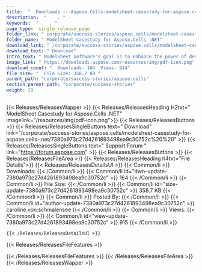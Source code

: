 ```yaml
---
title:  "  Downloads ---Aspose.Cells-modelsheet-casestudy-for-aspose.cells-.net . " 
description:  "    . " 
keywords:  "    . " 
page_type:  single_release_page
folder_link: " corporate/success-stories/aspose.cells/modelsheet-casestudy-for-aspose.cells-.net/"
folder_name: " ModelSheet Casestudy for Aspose.Cells .NET"
download_link: " /corporate/success-stories/aspose.cells/modelsheet-casestudy-for-aspose.cells-.net/7380a973c27d4261893498ea9c30752c"
download_text: " Download"
Intro_text: " ModelSheet Software's goal is to enhance the power of desktop modeling by augmen..."
image_link: " https://downloads.aspose.com/resources/img/pdf-icon.png"
download_count: "  Downloads: 164  Views: 914"
file_size: "  File Size: 358.7 KB "
parent_path: "corporate/success-stories/aspose.cells"
section_parent_path: "corporate/success-stories"
weight: 20 
---
```


{{< Releases/ReleasesWapper >}}
  {{< Releases/ReleasesHeading H2txt=" ModelSheet Casestudy for Aspose.Cells .NET" imagelink="/resources/img/pdf-icon.png">}}
  {{< Releases/ReleasesButtons >}}
    {{< Releases/ReleasesSingleButtons text=" Download" link="/corporate/success-stories/aspose.cells/modelsheet-casestudy-for-aspose.cells-.net/7380a973c27d4261893498ea9c30752c%20%20" >}}
    {{< Releases/ReleasesSingleButtons text=" Support Forum " link="https://forum.aspose.com" >}}
  {{< Releases/ReleasesButtons >}}
  {{< Releases/ReleasesFileArea >}}
    {{< Releases/ReleasesHeading h4txt="File Details">}}
    {{< Releases/ReleasesDetailsUl >}}
            {{< Common/li  >}} Downloads: {{< /Common/li >}} 
      {{< Common/li id="dwn-update-7380a973c27d4261893498ea9c30752c" >}} 164 {{< /Common/li >}} 
      {{< Common/li  >}} File Size: {{< /Common/li >}} 
      {{< Common/li id="size-update-7380a973c27d4261893498ea9c30752c" >}} 358.7 KB {{< /Common/li >}} 
      {{< Common/li  >}} Posted By: {{< /Common/li >}} 
      {{< Common/li id="author-update-7380a973c27d4261893498ea9c30752c" >}} caroline.von.schmalensee {{< /Common/li >}} 
      {{< Common/li  >}} Views: {{< /Common/li >}} 
      {{< Common/li id="view-update-7380a973c27d4261893498ea9c30752c" >}} 915 {{< /Common/li >}} 

    {{< /Releases/ReleasesDetailsUl >}}

  {{< Releases/ReleasesFileFeatures >}}
      
  {{< /Releases/ReleasesFileFeatures >}}
 {{< /Releases/ReleasesFileArea >}}
{{< /Releases/ReleasesWapper >}}


